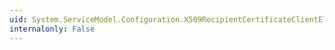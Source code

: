 ```yaml
---
uid: System.ServiceModel.Configuration.X509RecipientCertificateClientElement
internalonly: False
---
```

